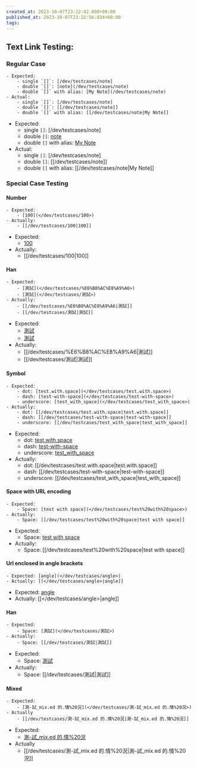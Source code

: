 ```yaml
---
created_at: 2023-10-07T23:22:42.800+08:00
published_at: 2023-10-07T23:22:56.834+08:00
tags:
---
```

## Text Link Testing:

### Regular Case

```
- Expected:
    - single `[]`: [/dev/testcases/note]
    - double `[]`: [note](/dev/testcases/note)
    - double `[]` with alias: [My Note](/dev/testcases/note)
- Actual:
    - single `[]`: [/dev/testcases/note]
    - double `[]`: [[/dev/testcases/note]]
    - double `[]` with alias: [[/dev/testcases/note|My Note]]
```

- Expected:
    - single `[]`: [/dev/testcases/note]
    - double `[]`: [note](/dev/testcases/note)
    - double `[]` with alias: [My Note](/dev/testcases/note)
- Actual:
    - single `[]`: [/dev/testcases/note]
    - double `[]`: [[/dev/testcases/note]]
    - double `[]` with alias: [[/dev/testcases/note|My Note]]

### Special Case Testing

#### Number

```
- Expected:
    - [100](</dev/testcases/100>)
- Actually:
    - [[/dev/testcases/100|100]]
```

- Expected:
    - [100](</dev/testcases/100>)
- Actually:
    - [[/dev/testcases/100|100]]


#### Han

```
- Expected:
    - [測試](</dev/testcases/%E6%B8%AC%E8%A9%A6>)
    - [測試](</dev/testcases/測試>)
- Actually:
    - [[/dev/testcases/%E6%B8%AC%E8%A9%A6|測試]]
    - [[/dev/testcases/測試|測試]]
```

- Expected:
    - [測試](</dev/testcases/%E6%B8%AC%E8%A9%A6>)
    - [測試](</dev/testcases/測試>)
- Actually:
    - [[/dev/testcases/%E6%B8%AC%E8%A9%A6|測試]]
    - [[/dev/testcases/測試|測試]]


#### Symbol

```
- Expected:
    - dot: [test.with.space](</dev/testcases/test.with.space>)
    - dash: [test-with-space](</dev/testcases/test-with-space>)
    - underscore: [test_with_space](</dev/testcases/test_with_space>)
- Actually:
    - dot: [[/dev/testcases/test.with.space|test.with.space]]
    - dash: [[/dev/testcases/test-with-space|test-with-space]]
    - underscore: [[/dev/testcases/test_with_space|test_with_space]]
```

- Expected:
    - dot: [test.with.space](</dev/testcases/test.with.space>)
    - dash: [test-with-space](</dev/testcases/test-with-space>)
    - underscore: [test_with_space](</dev/testcases/test_with_space>)
- Actually:
    - dot: [[/dev/testcases/test.with.space|test.with.space]]
    - dash: [[/dev/testcases/test-with-space|test-with-space]]
    - underscore: [[/dev/testcases/test_with_space|test_with_space]]

#### Space with URL encoding
```
- Expected:
    - Space: [test with space](</dev/testcases/test%20with%20space>)
- Actually:
    - Space: [[/dev/testcases/test%20with%20space|test with space]]
```

- Expected:
    - Space: [test with space](</dev/testcases/test%20with%20space>)
- Actually:
    - Space: [[/dev/testcases/test%20with%20space|test with space]]

#### Url enclosed in angle brackets
```
- Expected: [angle](</dev/testcases/angle>)
- Actually: [[</dev/testcases/angle>|angle]]
```

- Expected: [angle](</dev/testcases/angle>)
- Actually: [[</dev/testcases/angle>|angle]]

#### Han
```
- Expected:
    - Space: [測試](</dev/testcases/測試>)
- Actually:
    - Space: [[/dev/testcases/測試|測試]]
```

- Expected:
    - Space: [測試](</dev/testcases/測試>)
- Actually:
    - Space: [[/dev/testcases/測試|測試]]

#### Mixed
```
- Expected:
    - [測-試_mix.ed 的.情%20況](</dev/testcases/測-試_mix.ed 的.情%20況>)
- Actually
    - [[/dev/testcases/測-試_mix.ed 的.情%20況|測-試_mix.ed 的.情%20況]]
```

- Expected:
    - [測-試_mix.ed 的.情%20況](</dev/testcases/測-試_mix.ed 的.情%20況>)
- Actually
    - [[/dev/testcases/測-試_mix.ed 的.情%20況|測-試_mix.ed 的.情%20況]]
